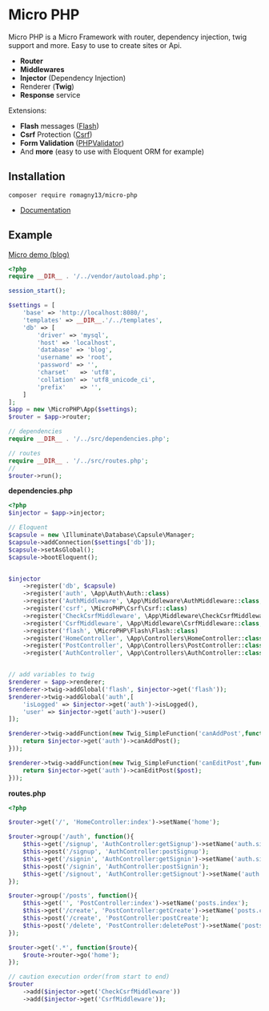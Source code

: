# Micro PHP

Micro PHP is a Micro Framework with router, dependency injection, twig support and more. Easy to use to create sites or Api.

* **Router**
* **Middlewares**
* **Injector** (Dependency Injection)
* Renderer (**Twig**)
* **Response** service

Extensions:

* **Flash** messages ([Flash](https://github.com/romagny13/flash))
* **Csrf** Protection ([Csrf](https://github.com/romagny13/csrf))
* **Form Validation** ([PHPValidator](https://packagist.org/packages/romagny13/php-validator))
* And **more** (easy to use with Eloquent ORM for example)

## Installation

```
composer require romagny13/micro-php
```


* [Documentation](https://romagny13.gitbooks.io/micro-php/)


## Example

[Micro demo (blog)](https://github.com/romagny13/micro-demo)

```php
<?php
require __DIR__ . '/../vendor/autoload.php';

session_start();

$settings = [
    'base' => 'http://localhost:8080/',
    'templates' => __DIR__.'/../templates',
    'db' => [
        'driver' => 'mysql',
        'host' => 'localhost',
        'database' => 'blog',
        'username' => 'root',
        'password' => '',
        'charset'   => 'utf8',
        'collation' => 'utf8_unicode_ci',
        'prefix'    => '',
    ]
];
$app = new \MicroPHP\App($settings);
$router = $app->router;

// dependencies
require __DIR__ . '/../src/dependencies.php';

// routes
require __DIR__ . '/../src/routes.php';
//
$router->run();
```

**dependencies.php**

```php
<?php
$injector = $app->injector;

// Eloquent
$capsule = new \Illuminate\Database\Capsule\Manager;
$capsule->addConnection($settings['db']);
$capsule->setAsGlobal();
$capsule->bootEloquent();


$injector
    ->register('db', $capsule)
    ->register('auth', \App\Auth\Auth::class)
    ->register('AuthMiddleware', \App\Middleware\AuthMiddleware::class, [$injector])
    ->register('csrf', \MicroPHP\Csrf\Csrf::class)
    ->register('CheckCsrfMiddleware', \App\Middleware\CheckCsrfMiddleware::class, [$injector])
    ->register('CsrfMiddleware', \App\Middleware\CsrfMiddleware::class, [$injector])
    ->register('flash', \MicroPHP\Flash\Flash::class)
    ->register('HomeController', \App\Controllers\HomeController::class, [$injector])
    ->register('PostController', \App\Controllers\PostController::class, [$injector])
    ->register('AuthController', \App\Controllers\AuthController::class, [$injector]);


// add variables to twig
$renderer = $app->renderer;
$renderer->twig->addGlobal('flash', $injector->get('flash'));
$renderer->twig->addGlobal('auth',[
    'isLogged' => $injector->get('auth')->isLogged(),
    'user' => $injector->get('auth')->user()
]);

$renderer->twig->addFunction(new Twig_SimpleFunction('canAddPost',function() use($injector){
    return $injector->get('auth')->canAddPost();
}));

$renderer->twig->addFunction(new Twig_SimpleFunction('canEditPost',function($post) use($injector){
    return $injector->get('auth')->canEditPost($post);
}));

```

**routes.php**

```php
<?php

$router->get('/', 'HomeController:index')->setName('home');

$router->group('/auth', function(){
    $this->get('/signup', 'AuthController:getSignup')->setName('auth.signup');
    $this->post('/signup', 'AuthController:postSignup');
    $this->get('/signin', 'AuthController:getSignin')->setName('auth.signin');
    $this->post('/signin', 'AuthController:postSignin');
    $this->get('/signout', 'AuthController:getSignout')->setName('auth.signout');
});

$router->group('/posts', function(){
    $this->get('', 'PostController:index')->setName('posts.index');
    $this->get('/create', 'PostController:getCreate')->setName('posts.create')->add('AuthMiddleware');
    $this->post('/create', 'PostController:postCreate');
    $this->post('/delete', 'PostController:deletePost')->setName('posts.delete');
});

$router->get('.*', function($route){
    $route->router->go('home');
});

// caution execution order(from start to end)
$router
    ->add($injector->get('CheckCsrfMiddleware'))
    ->add($injector->get('CsrfMiddleware'));
```